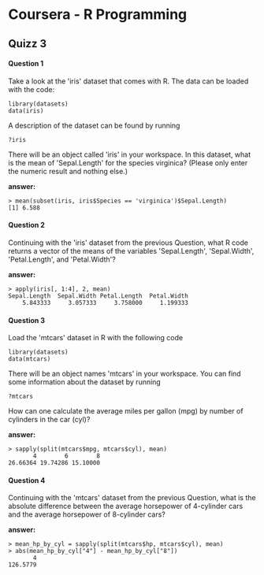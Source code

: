 # Coursera - R Programming

## Quizz 3



#### Question 1

Take a look at the 'iris' dataset that comes with R. The data can be loaded with the code:

    library(datasets)
    data(iris)

A description of the dataset can be found by running
    
    ?iris

There will be an object called 'iris' in your workspace. In this dataset, what is the mean of 'Sepal.Length' for the species virginica? (Please only enter the numeric result and nothing else.)

**answer:**

    > mean(subset(iris, iris$Species == 'virginica')$Sepal.Length)
    [1] 6.588



#### Question 2

Continuing with the 'iris' dataset from the previous Question, what R code returns a vector of the means of the variables 'Sepal.Length', 'Sepal.Width', 'Petal.Length', and 'Petal.Width'?

**answer:**

    > apply(iris[, 1:4], 2, mean)
    Sepal.Length  Sepal.Width Petal.Length  Petal.Width 
        5.843333     3.057333     3.758000     1.199333 



#### Question 3

Load the 'mtcars' dataset in R with the following code
    
    library(datasets)
    data(mtcars)

There will be an object names 'mtcars' in your workspace. You can find some information about the dataset by running
    
    ?mtcars

How can one calculate the average miles per gallon (mpg) by number of cylinders in the car (cyl)?

**answer:**

    > sapply(split(mtcars$mpg, mtcars$cyl), mean)
           4        6        8 
    26.66364 19.74286 15.10000 



#### Question 4

Continuing with the 'mtcars' dataset from the previous Question, what is the absolute difference between the average horsepower of 4-cylinder cars and the average horsepower of 8-cylinder cars?

**answer:**

    > mean_hp_by_cyl = sapply(split(mtcars$hp, mtcars$cyl), mean)
    > abs(mean_hp_by_cyl["4"] - mean_hp_by_cyl["8"])
           4 
    126.5779  